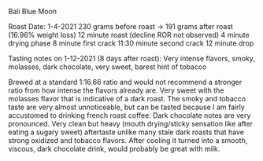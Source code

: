 Bali Blue Moon

Roast Date: 1-4-2021
230 grams before roast -> 191 grams after roast (16.96% weight loss)
12 minute roast (decline ROR not observed)
4 minute drying phase
8 minute first crack
11:30 minute second crack
12 minute drop

Tasting notes on 1-12-2021 (8 days after roast):
Very intense flavors, smoky, molasses, dark chocolate, very sweet, barest hint of tobacco

Brewed at a standard 1:16.66 ratio and would not recommend a stronger ratio from how intense the flavors already are. Very sweet with the molasses flavor that is indicative of a dark roast. The smoky and tobacco taste are very almost unnoticeable, but can be tasted because I am fairly accustomed to drinking french roast coffee. Dark chocolate notes are very pronounced. Very clean but heavy (mouth drying/sticky sensation like after eating a sugary sweet) aftertaste unlike many stale dark roasts that have strong oxidized and tobacco flavors. After cooling it turned into a smooth, viscous, dark chocolate drink, would probably be great with milk.
